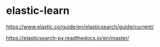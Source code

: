 # elastic-learn

https://www.elastic.co/guide/en/elasticsearch/guide/current/

https://elasticsearch-py.readthedocs.io/en/master/
